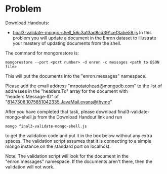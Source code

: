 # Problem
Download Handouts:
 - <a href="https://university.mongodb.com/static/MongoDB_2017_M101J_January/handouts/final3-validate-mongo-shell_56c3a13ad8ca391cef3abe58.98637d16fdd8.js">final3-validate-mongo-shell_56c3a13ad8ca391cef3abe58.js</a>
In this problem you will update a document in the Enron dataset to illustrate your mastery of updating documents from the shell.

The command for mongorestore is:

    mongorestore --port <port number> -d enron -c messages <path to BSON file>

This will put the documents into the "enron.messages" namespace.

Please add the email address "mrpotatohead@mongodb.com" to the list of addresses in the "headers.To" array for the document with "headers.Message-ID" of "<8147308.1075851042335.JavaMail.evans@thyme>"

After you have completed that task, please download final3-validate-mongo-shell.js from the Download Handout link and run

    mongo final3-validate-mongo-shell.js

to get the validation code and put it in the box below without any extra spaces. The validation script assumes that it is connecting to a simple mongo instance on the standard port on localhost.

Note: The validation script will look for the document in the "enron.messages" namespace. If the documents aren't there, then the validation will not work.
